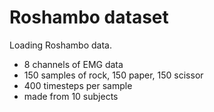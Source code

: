 # Roshambo dataset

Loading Roshambo data.

- 8 channels of EMG data
- 150 samples of rock, 150 paper, 150 scissor
- 400 timesteps per sample
- made from 10 subjects
